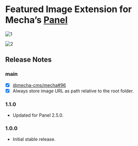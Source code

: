 Featured Image Extension for Mecha&rsquo;s [Panel](https://github.com/mecha-cms/mecha)
======================================================================================

![1](https://user-images.githubusercontent.com/1669261/104103665-fe20b480-52d5-11eb-8f9e-254ef92d0671.png)

![2](https://user-images.githubusercontent.com/1669261/104103668-ff51e180-52d5-11eb-87d2-cf8bb08281cf.png)

Release Notes
-------------

### main

 - [x] [@mecha-cms/mecha#96](https://github.com/mecha-cms/mecha/issues/96)
 - [x] Always store image URL as path relative to the root folder.

### 1.1.0

 - Updated for Panel 2.5.0.

### 1.0.0

 - Initial stable release.

